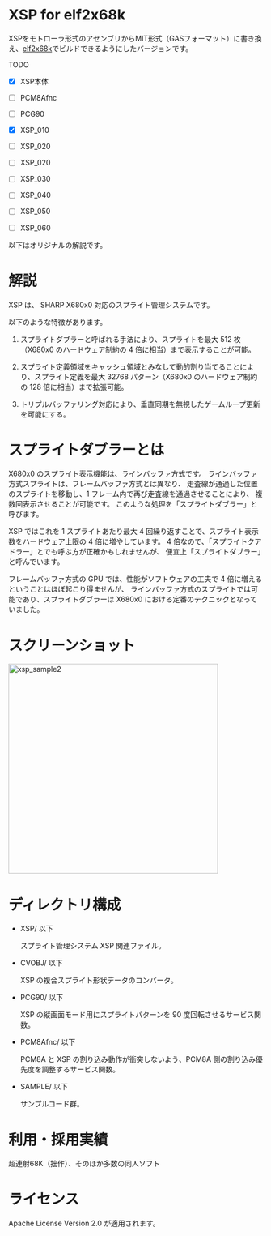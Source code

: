 # XSP for elf2x68k
XSPをモトローラ形式のアセンブリからMIT形式（GASフォーマット）に書き換え、[elf2x68k](https://github.com/yunkya2/elf2x68k)でビルドできるようにしたバージョンです。

TODO
- [x] XSP本体
- [ ] PCM8Afnc
- [ ] PCG90
- [X] XSP_010
- [ ] XSP_020
- [ ] XSP_020
- [ ] XSP_030
- [ ] XSP_040
- [ ] XSP_050
- [ ] XSP_060


以下はオリジナルの解説です。

# 解説

XSP は、
SHARP X680x0 対応のスプライト管理システムです。


以下のような特徴があります。

1) スプライトダブラーと呼ばれる手法により、スプライトを最大 512 枚（X680x0 のハードウェア制約の 4 倍に相当）まで表示することが可能。

2) スプライト定義領域をキャッシュ領域とみなして動的割り当てることにより、スプライト定義を最大 32768 パターン（X680x0 のハードウェア制約の 128 倍に相当）まで拡張可能。

3) トリプルバッファリング対応により、垂直同期を無視したゲームループ更新を可能にする。


# スプライトダブラーとは

X680x0 のスプライト表示機能は、ラインバッファ方式です。
ラインバッファ方式スプライトは、フレームバッファ方式とは異なり、
走査線が通過した位置のスプライトを移動し、1 フレーム内で再び走査線を通過させることにより、
複数回表示させることが可能です。
このような処理を「スプライトダブラー」と呼びます。

XSP ではこれを 1 スプライトあたり最大 4 回繰り返すことで、スプライト表示数をハードウェア上限の 4 倍に増やしています。
4 倍なので、「スプライトクアドラー」とでも呼ぶ方が正確かもしれませんが、
便宜上「スプライトダブラー」と呼んでいます。

フレームバッファ方式の GPU では、性能がソフトウェアの工夫で 4 倍に増えるということはほぼ起こり得ませんが、
ラインバッファ方式のスプライトでは可能であり、スプライトダブラーは X680x0 における定番のテクニックとなっていました。



# スクリーンショット
<img width="414" alt="xsp_sample2" src="https://user-images.githubusercontent.com/11882108/106440012-b0096600-64bb-11eb-9bdb-03f33fbd40bf.png">


# ディレクトリ構成

- XSP/ 以下

	スプライト管理システム XSP 関連ファイル。

- CVOBJ/ 以下

	XSP の複合スプライト形状データのコンバータ。

- PCG90/ 以下

	XSP の縦画面モード用にスプライトパターンを 90 度回転させるサービス関数。

- PCM8Afnc/ 以下

	PCM8A と XSP の割り込み動作が衝突しないよう、PCM8A 側の割り込み優先度を調整するサービス関数。

- SAMPLE/ 以下

	サンプルコード群。


# 利用・採用実績

超連射68K（拙作）、そのほか多数の同人ソフト



# ライセンス

Apache License Version 2.0 が適用されます。

